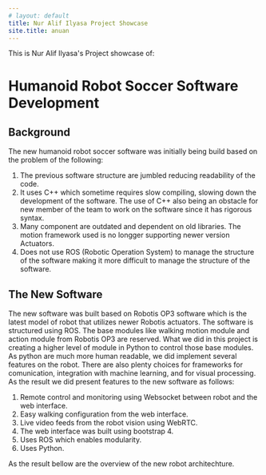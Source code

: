 ```yaml
---
# layout: default
title: Nur Alif Ilyasa Project Showcase
site.title: anuan
---
```


This is Nur Alif Ilyasa's Project showcase of:

# Humanoid Robot Soccer Software Development

## Background
The new humanoid robot soccer software was initially being build based on the problem of the following:
1. The previous software structure are jumbled reducing readability of the code.
2. It uses C++ which sometime requires slow compiling, slowing down the development of the software. The use of C++ also being an obstacle for new member of the team to work on the software since it has rigorous syntax. 
3. Many component are outdated and dependent on old libraries. The motion framework used is no longger supporting newer version Actuators.
4. Does not use ROS (Robotic Operation System) to manage the structure of the software making it more difficult to manage the structure of the software.

## The New Software
The new software was built based on Robotis OP3 software which is the latest model of robot that utilizes newer Robotis actuators. The software is structured using ROS. The base modules like walking motion module and action module from Robotis OP3 are reserved. What we did in this project is creating a higher level of module in Python to control those base modules. As python are much more human readable, we did implement several features on the robot. There are also plenty choices for frameworks for comunication, integration with machine learning, and for visual processing. As the result we did present features to the new software as follows:
1. Remote control and monitoring using Websocket between robot and the web interface.
2. Easy walking configuration from the web interface. 
3. Live video feeds from the robot vision using WebRTC.
4. The web interface was built using bootstrap 4.
5. Uses ROS which enables modularity.
6. Uses Python.

As the result bellow are the overview of the new robot architechture.

##

